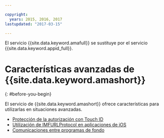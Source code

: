 ```yaml
---

copyright:
  years: 2015, 2016, 2017
lastupdated: "2017-03-15"

---
```


El servicio {{site.data.keyword.amafull}} se sustituye por el servicio {{site.data.keyword.appid_full}}.

# Características avanzadas de {{site.data.keyword.amashort}}
{: #before-you-begin}

El servicio de {{site.data.keyword.amashort}} ofrece características para utilizarlas en situaciones avanzadas.
* [Protección de la autorización con Touch ID](advanced-topics-touchid.html)
* [Utilización de IMFURLProtocol en aplicaciones de iOS](advanced-topics-IMFURLProtocol.html)
* [Comunicaciones entre programas de fondo](advanced-topics-oauthsdk.html)
